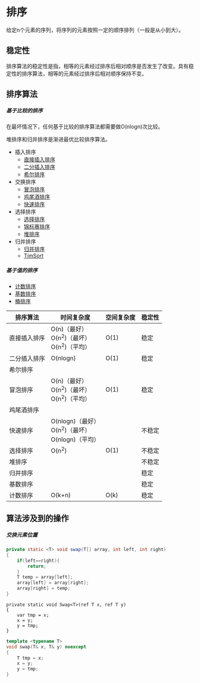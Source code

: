 # 排序

给定n个元素的序列，将序列的元素按照一定的顺序排列（一般是从小到大）。

## 稳定性

排序算法的稳定性是指，相等的元素经过排序后相对顺序是否发生了改变。具有稳定性的排序算法，相等的元素经过排序后相对顺序保持不变。

## 排序算法

##### 基于比较的排序

在最坏情况下，任何基于比较的排序算法都需要做O(nlogn)次比较。

堆排序和归并排序是渐进最优比较排序算法。

- 插入排序
	- [直接插入排序](插入排序.md#直接插入排序)
	- [二分插入排序](插入排序.md#二分插入排序)
	- [希尔排序](希尔排序.md)
- 交换排序
    - [冒泡排序](冒泡排序.md)
    - [鸡尾酒排序](鸡尾酒排序.md)
    - [快速排序](快速排序)
- 选择排序
	- [选择排序](选择排序.md)
	- [锦标赛排序](锦标赛排序.md)
	- [堆排序](堆排序.md)
- 归并排序
	- [归并排序](归并排序.md)
	- [TimSort](TimSort)

##### 基于值的排序
- [计数排序](计数排序.md)
- [基数排序](基数排序.md)
- [桶排序](桶排序.md)

| 排序算法 | 时间复杂度 | 空间复杂度 | 稳定性 |
|---|---|---|---|
| 直接插入排序 | O(n)（最好）<br/>O(n<sup>2</sup>)（最坏）<br/>O(n<sup>2</sup>)（平均） | O(1) | 稳定 |
| 二分插入排序 | O(nlogn) | O(1) | 稳定 |
| 希尔排序 | |  |
| 冒泡排序 | O(n)（最好）<br/>O(n<sup>2</sup>)（最坏）<br/>O(n<sup>2</sup>)（平均） | O(1) | 稳定 |
| 鸡尾酒排序 | |  | 
| 快速排序 | O(nlogn)（最好）<br/>O(n<sup>2</sup>)（最坏）<br/>O(nlogn)（平均） |  | 不稳定 |
| 选择排序 | O(n<sup>2</sup>) | O(1) | 不稳定 |
| 堆排序 | |  | 不稳定 |
| 归并排序 | |  | 稳定 |
| 基数排序 | |  | 稳定 |
| 计数排序 | O(k+n) | O(k) | 稳定 |

## 算法涉及到的操作

##### 交换元素位置

``` Java
private static <T> void swap(T[] array, int left, int right)
{
    if(left==right){
        return;
    }
    T temp = array[left];
    array[left] = array[right];
    array[right] = temp;
}
```

``` CSharp
private static void Swap<T>(ref T x, ref T y)
{
    var tmp = x;
    x = y;
    y = tmp;
}
```

``` C++
template <typename T>
void swap(T& x, T& y) noexcept
{
	T tmp = x;
	x = y;
	y = tmp;
}
```